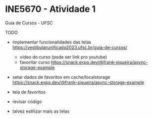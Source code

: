 # INE5670 - Atividade 1

Guia de Cursos - UFSC

TODO
- implementar funcionalidades das telas https://vestibularunificado2023.ufsc.br/guia-de-cursos/
    - vídeo do curso (pode ser link pro youtube)
    - favoritar curso https://snack.expo.dev/@frank-siqueira/async-storage-example
    
- setar dados de favoritos em cache/localstorage https://snack.expo.dev/@frank-siqueira/async-storage-example

- tela de favoritos
- revisar código
- talvez estilizar mais as telas